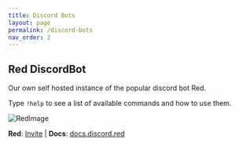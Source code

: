 ```yaml
---
title: Discord Bots
layout: page
permalink: /discord-bots
nav_order: 2
---
```


## Red DiscordBot
Our own self hosted instance of the popular discord bot Red.

Type `!help` to see a list of available commands and how to use them.

![RedImage][RedImage]

 **Red**: [Invite][RedInvite] | **Docs**: [docs.discord.red][RedDocs] 


[RedImage]: https://encrypted-tbn0.gstatic.com/images?q=tbn:ANd9GcQnZBUt2Srd87biqWhJ_MgVHGYvX_Spc50f1w
[RedInvite]: https://discord.com/oauth2/authorize?client_id=1181304647508574248&scope=bot+applications.commands&permissions=8
[RedDocs]: https://docs.discord.red/en/stable/


